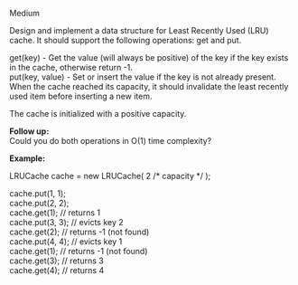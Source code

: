 Medium

Design and implement a data structure for Least Recently Used (LRU) cache. It should support the following operations: get and put.

get(key) - Get the value (will always be positive) of the key if the key exists in the cache, otherwise return -1.  
put(key, value) - Set or insert the value if the key is not already present. When the cache reached its capacity, it should invalidate the least recently used item before inserting a new item.

The cache is initialized with a positive capacity.

**Follow up:**  
Could you do both operations in O(1) time complexity?

**Example:**

LRUCache cache = new LRUCache( 2 /* capacity */ );

cache.put(1, 1);  
cache.put(2, 2);  
cache.get(1);       // returns 1  
cache.put(3, 3);    // evicts key 2  
cache.get(2);       // returns -1 (not found)  
cache.put(4, 4);    // evicts key 1  
cache.get(1);       // returns -1 (not found)  
cache.get(3);       // returns 3  
cache.get(4);       // returns 4  
